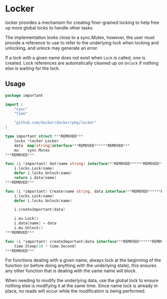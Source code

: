 Locker
=====

locker provides a mechanism for creating finer-grained locking to help
free up more global locks to handle other tasks.

The implementation looks close to a sync.Mutex, however, the user must provide a
reference to use to refer to the underlying lock when locking and unlocking,
and unlock may generate an error.

If a lock with a given name does not exist when `Lock` is called, one is
created.
Lock references are automatically cleaned up on `Unlock` if nothing else is
waiting for the lock.


## Usage

```go
package important

import (
	"sync"
	"time"

	"github.com/docker/docker/pkg/locker"
)

type important struct ***REMOVED***
	locks *locker.Locker
	data  map[string]interface***REMOVED******REMOVED***
	mu    sync.Mutex
***REMOVED***

func (i *important) Get(name string) interface***REMOVED******REMOVED*** ***REMOVED***
	i.locks.Lock(name)
	defer i.locks.Unlock(name)
	return i.data[name]
***REMOVED***

func (i *important) Create(name string, data interface***REMOVED******REMOVED***) ***REMOVED***
	i.locks.Lock(name)
	defer i.locks.Unlock(name)

	i.createImportant(data)

	i.mu.Lock()
	i.data[name] = data
	i.mu.Unlock()
***REMOVED***

func (i *important) createImportant(data interface***REMOVED******REMOVED***) ***REMOVED***
	time.Sleep(10 * time.Second)
***REMOVED***
```

For functions dealing with a given name, always lock at the beginning of the
function (or before doing anything with the underlying state), this ensures any
other function that is dealing with the same name will block.

When needing to modify the underlying data, use the global lock to ensure nothing
else is modifying it at the same time.
Since name lock is already in place, no reads will occur while the modification
is being performed.

